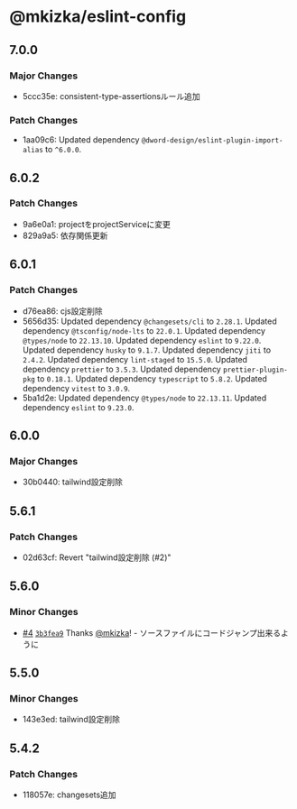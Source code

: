 # @mkizka/eslint-config

## 7.0.0

### Major Changes

- 5ccc35e: consistent-type-assertionsルール追加

### Patch Changes

- 1aa09c6: Updated dependency `@dword-design/eslint-plugin-import-alias` to `^6.0.0`.

## 6.0.2

### Patch Changes

- 9a6e0a1: projectをprojectServiceに変更
- 829a9a5: 依存関係更新

## 6.0.1

### Patch Changes

- d76ea86: cjs設定削除
- 5656d35: Updated dependency `@changesets/cli` to `2.28.1`.
  Updated dependency `@tsconfig/node-lts` to `22.0.1`.
  Updated dependency `@types/node` to `22.13.10`.
  Updated dependency `eslint` to `9.22.0`.
  Updated dependency `husky` to `9.1.7`.
  Updated dependency `jiti` to `2.4.2`.
  Updated dependency `lint-staged` to `15.5.0`.
  Updated dependency `prettier` to `3.5.3`.
  Updated dependency `prettier-plugin-pkg` to `0.18.1`.
  Updated dependency `typescript` to `5.8.2`.
  Updated dependency `vitest` to `3.0.9`.
- 5ba1d2e: Updated dependency `@types/node` to `22.13.11`.
  Updated dependency `eslint` to `9.23.0`.

## 6.0.0

### Major Changes

- 30b0440: tailwind設定削除

## 5.6.1

### Patch Changes

- 02d63cf: Revert "tailwind設定削除 (#2)"

## 5.6.0

### Minor Changes

- [#4](https://github.com/mkizka/eslint-config/pull/4) [`3b3fea9`](https://github.com/mkizka/eslint-config/commit/3b3fea993c7be698cfa8c24191350c590c393a45) Thanks [@mkizka](https://github.com/mkizka)! - ソースファイルにコードジャンプ出来るように

## 5.5.0

### Minor Changes

- 143e3ed: tailwind設定削除

## 5.4.2

### Patch Changes

- 118057e: changesets追加
